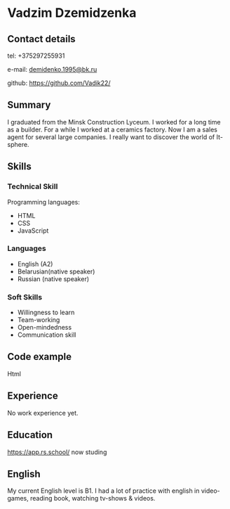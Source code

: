 # Vadzim Dzemidzenka

## Contact details

tel: +375297255931

e-mail: demidenko.1995@bk.ru

github: https://github.com/Vadik22/

## Summary

I graduated from the Minsk Construction Lyceum. I worked for a long time as a builder. For a while I worked at a ceramics factory. Now I am a sales agent for several large companies. I really want to discover the world of It-sphere.

## Skills

### Technical Skill

Programming languages:

- HTML
- CSS
- JavaScript

### Languages

- English (A2)
- Belarusian(native speaker)
- Russian (native speaker)

### Soft Skills

- Willingness to learn
- Team-working
- Open-mindedness
- Communication skill

## Code example

Html

<head>
		<!-- Заголовок страницы в браузере -->
		<title>CSS. Часть №5 (Свойство background)</title>
		<!-- Подключаем CSS -->
		<link rel="stylesheet" href="css/style.css" />
		<!-- Кодировка страницы -->
		<meta http-equiv="Content-type" content="text/html;charset=UTF-8" />
	</head>



## Experience

No work experience yet.

## Education

https://app.rs.school/ now studing

## English

My current English level is B1. I had a lot of practice with english in video-games, reading book, watching tv-shows & videos.